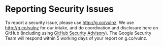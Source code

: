 # Reporting Security Issues

To report a security issue, please use http://g.co/vulnz. We use
http://g.co/vulnz for our intake, and do coordination and disclosure here on
GitHub (including using [GitHub Security Advisory]). The Google Security Team will
respond within 5 working days of your report on g.co/vulnz.

[GitHub Security Advisory]: https://github.com/GoogleContainerTools/skaffold/security/advisories
